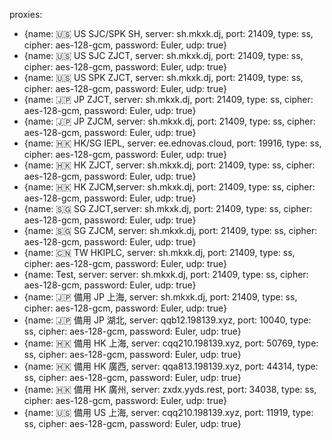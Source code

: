 proxies:
  - {name: 🇺🇸 US SJC/SPK SH, server: sh.mkxk.dj, port: 21409, type: ss, cipher: aes-128-gcm, password: Euler, udp: true}
  - {name: 🇺🇸 US SJC ZJCT, server: sh.mkxk.dj, port: 21409, type: ss, cipher: aes-128-gcm, password: Euler, udp: true}
  - {name: 🇺🇸 US SPK ZJCT, server: sh.mkxk.dj, port: 21409, type: ss, cipher: aes-128-gcm, password: Euler, udp: true}
  - {name: 🇯🇵 JP ZJCT, server: sh.mkxk.dj, port: 21409, type: ss, cipher: aes-128-gcm, password: Euler, udp: true}
  - {name: 🇯🇵 JP ZJCM, server: sh.mkxk.dj, port: 21409, type: ss, cipher: aes-128-gcm, password: Euler, udp: true}
  - {name: 🇭🇰 HK/SG IEPL, server: ee.ednovas.cloud, port: 19916, type: ss, cipher: aes-128-gcm, password: Euler, udp: true}
  - {name: 🇭🇰 HK ZJCT, server: sh.mkxk.dj, port: 21409, type: ss, cipher: aes-128-gcm, password: Euler, udp: true}
  - {name: 🇭🇰 HK ZJCM,server: sh.mkxk.dj, port: 21409, type: ss, cipher: aes-128-gcm, password: Euler, udp: true}
  - {name: 🇸🇬 SG ZJCT,server: sh.mkxk.dj, port: 21409, type: ss, cipher: aes-128-gcm, password: Euler, udp: true}
  - {name: 🇸🇬 SG ZJCM, server: sh.mkxk.dj, port: 21409, type: ss, cipher: aes-128-gcm, password: Euler, udp: true}
  - {name: 🇨🇳 TW HKIPLC, server: sh.mkxk.dj, port: 21409, type: ss, cipher: aes-128-gcm, password: Euler, udp: true}
  - {name: Test, server: server: sh.mkxk.dj, port: 21409, type: ss, cipher: aes-128-gcm, password: Euler, udp: true}
  - {name: 🇯🇵 備用 JP 上海, server: sh.mkxk.dj, port: 21409, type: ss, cipher: aes-128-gcm, password: Euler, udp: true}
  - {name: 🇯🇵 備用 JP 湖北, server: qqb12.198139.xyz, port: 10040, type: ss, cipher: aes-128-gcm, password: Euler, udp: true}
  - {name: 🇭🇰 備用 HK 上海, server: cqq210.198139.xyz, port: 50769, type: ss, cipher: aes-128-gcm, password: Euler, udp: true}
  - {name: 🇭🇰 備用 HK 廣西, server: qqa813.198139.xyz, port: 44314, type: ss, cipher: aes-128-gcm, password: Euler, udp: true}
  - {name: 🇭🇰 備用 HK 廣州, server: zxdx.yyds.rest, port: 34038, type: ss, cipher: aes-128-gcm, password: Euler, udp: true}
  - {name: 🇺🇸 備用 US 上海, server: cqq210.198139.xyz, port: 11919, type: ss, cipher: aes-128-gcm, password: Euler, udp: true}
